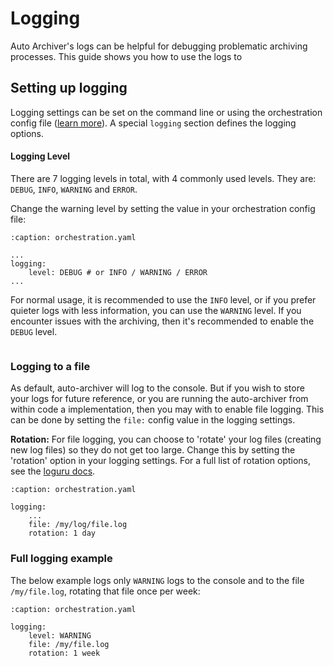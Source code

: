 # Logging

Auto Archiver's logs can be helpful for debugging problematic archiving processes. This guide shows you how to use the logs to 

## Setting up logging

Logging settings can be set on the command line or using the orchestration config file ([learn more](../installation/configuration)). A special `logging` section defines the logging options.

#### Logging Level

There are 7 logging levels in total, with 4 commonly used levels. They are: `DEBUG`, `INFO`, `WARNING` and `ERROR`.

Change the warning level by setting the value in your orchestration config file:

```{code} yaml
:caption: orchestration.yaml

...
logging:
    level: DEBUG # or INFO / WARNING / ERROR
...
```

For normal usage, it is recommended to use the `INFO` level, or if you prefer quieter logs with less information, you can use the `WARNING` level. If you encounter issues with the archiving, then it's recommended to enable the `DEBUG` level.

```{note} To learn about all logging levels, see the [loguru documentation](https://loguru.readthedocs.io/en/stable/api/logger.html)
```

### Logging to a file

As default, auto-archiver will log to the console. But if you wish to store your logs for future reference, or you are running the auto-archiver from within code a implementation, then you may with to enable file logging. This can be done by setting the `file:` config value in the logging settings.

**Rotation:** For file logging, you can choose to 'rotate' your log files (creating new log files) so they do not get too large. Change this by setting the 'rotation' option in your logging settings. For a full list of rotation options, see the [loguru docs](https://loguru.readthedocs.io/en/stable/overview.html#easier-file-logging-with-rotation-retention-compression).

```{code} yaml
:caption: orchestration.yaml

logging:
    ...
    file: /my/log/file.log
    rotation: 1 day
```

### Full logging example

The below example logs only `WARNING` logs to the console and to the file `/my/file.log`, rotating that file once per week:

```{code} yaml
:caption: orchestration.yaml

logging:
    level: WARNING
    file: /my/file.log
    rotation: 1 week
```